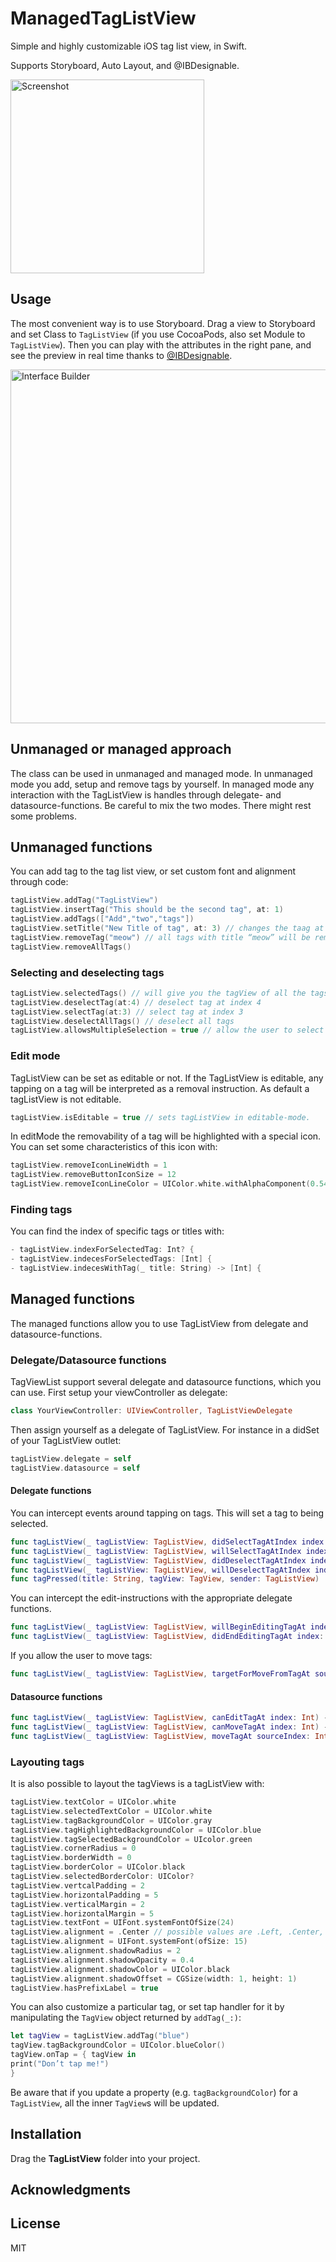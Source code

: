 # ManagedTagListView

Simple and highly customizable iOS tag list view, in Swift.

Supports Storyboard, Auto Layout, and @IBDesignable.

<img alt="Screenshot" src="Screenshots/Screenshot.png" width="310">

## Usage

The most convenient way is to use Storyboard. Drag a view to Storyboard and set Class to `TagListView` (if you use CocoaPods, also set Module to `TagListView`). Then you can play with the attributes in the right pane, and see the preview in real time thanks to [@IBDesignable](http://nshipster.com/ibinspectable-ibdesignable/).

<img alt="Interface Builder" src="Screenshots/InterfaceBuilder.png" width="566">

## Unmanaged or managed approach
The class can be used in unmanaged and managed mode. In unmanaged mode you add, setup and remove tags by yourself. In managed mode any interaction with the TagListView is handles through delegate- and datasource-functions. Be careful to mix the two modes. There might rest some problems.

## Unmanaged functions
You can add tag to the tag list view, or set custom font and alignment through code:
```swift
tagListView.addTag("TagListView")
tagListView.insertTag("This should be the second tag", at: 1)
tagListView.addTags(["Add","two","tags"])
tagListView.setTitle("New Title of tag", at: 3) // changes the taag at position 3
tagListView.removeTag("meow") // all tags with title “meow” will be removed
tagListView.removeAllTags()
```
### Selecting and deselecting tags
```swift
tagListView.selectedTags() // will give you the tagView of all the tags.
tagListView.deselectTag(at:4) // deselect tag at index 4
tagListView.selectTag(at:3) // select tag at index 3
tagListView.deselectAllTags() // deselect all tags
tagListView.allowsMultipleSelection = true // allow the user to select multiple tags
```
### Edit mode
TagListView can be set as editable or not. If the TagListView is editable, any tapping on a tag will be interpreted as a removal instruction. 
As default a tagListView is not editable.
```swift
tagListView.isEditable = true // sets tagListView in editable-mode.
```
In editMode the removability of a tag will be highlighted with a special icon. You can set some characteristics of this icon with:
```swift
tagListView.removeIconLineWidth = 1
tagListView.removeButtonIconSize = 12
tagListView.removeIconLineColor = UIColor.white.withAlphaComponent(0.54)
```
### Finding tags
You can find the index of specific tags or titles with:
```swift
- tagListView.indexForSelectedTag: Int? {
- tagListView.indecesForSelectedTags: [Int] {
- tagListView.indecesWithTag(_ title: String) -> [Int] {
```
## Managed functions
The managed functions allow you to use TagListView from delegate and datasource-functions.
### Delegate/Datasource functions
TagViewList support several delegate and datasource functions, which you can use. First setup your viewController as delegate:
```swift
class YourViewController: UIViewController, TagListViewDelegate
```
Then assign yourself as a delegate of TagListView. For instance in a didSet of your TagListView outlet:
```swift
tagListView.delegate = self
tagListView.datasource = self

```
#### Delegate functions

You can intercept events around tapping on tags. This will set a tag to being selected.
```swift
func tagListView(_ tagListView: TagListView, didSelectTagAtIndex index: Int) -> Void
func tagListView(_ tagListView: TagListView, willSelectTagAtIndex index: Int) -> Int
func tagListView(_ tagListView: TagListView, didDeselectTagAtIndex index: Int) -> Void
func tagListView(_ tagListView: TagListView, willDeselectTagAtIndex index: Int) -> Int
func tagPressed(title: String, tagView: TagView, sender: TagListView)
```
You can intercept the edit-instructions with the appropriate delegate functions.
```swift
func tagListView(_ tagListView: TagListView, willBeginEditingTagAt index: Int)
func tagListView(_ tagListView: TagListView, didEndEditingTagAt index: Int)
```
If you allow the user to move tags:
```swift
func tagListView(_ tagListView: TagListView, targetForMoveFromTagAt sourceIndex: Int, toProposed proposedDestinationIndex: Int) -> Int
```
#### Datasource functions
```swift
func tagListView(_ tagListView: TagListView, canEditTagAt index: Int) -> Bool
func tagListView(_ tagListView: TagListView, canMoveTagAt index: Int) -> Bool
func tagListView(_ tagListView: TagListView, moveTagAt sourceIndex: Int, to destinationIndex: Int)
```
### Layouting tags
It is also possible to layout the tagViews is a tagListView with:
```swift
tagListView.textColor = UIColor.white
tagListView.selectedTextColor = UIColor.white
tagListView.tagBackgroundColor = UIColor.gray
tagListView.tagHighlightedBackgroundColor = UIColor.blue
tagListView.tagSelectedBackgroundColor = UIcolor.green
tagListView.cornerRadius = 0
tagListView.borderWidth = 0
tagListView.borderColor = UIColor.black
tagListView.selectedBorderColor: UIColor?
tagListView.vertcalPadding = 2
tagListView.horizontalPadding = 5
tagListView.verticalMargin = 2
tagListView.horizontalMargin = 5
tagListView.textFont = UIFont.systemFontOfSize(24)
tagListView.alignment = .Center // possible values are .Left, .Center, and .Right
tagListView.alignment = UIFont.systemFont(ofSize: 15)
tagListView.alignment.shadowRadius = 2
tagListView.alignment.shadowOpacity = 0.4
tagListView.alignment.shadowColor = UIColor.black
tagListView.alignment.shadowOffset = CGSize(width: 1, height: 1)
tagListView.hasPrefixLabel = true
```

You can also customize a particular tag, or set tap handler for it by manipulating the `TagView` object returned by `addTag(_:)`:

```swift
let tagView = tagListView.addTag("blue")
tagView.tagBackgroundColor = UIColor.blueColor()
tagView.onTap = { tagView in
print("Don’t tap me!")
}
```

Be aware that if you update a property (e.g. `tagBackgroundColor`) for a `TagListView`, all the inner `TagView`s will be updated.

## Installation

Drag the **TagListView** folder into your project.

## Acknowledgments


## License

MIT
